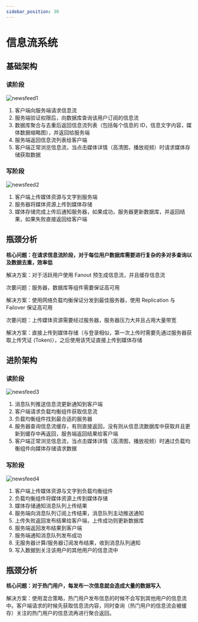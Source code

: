 ```yaml
---
sidebar_position: 30
---
```


# 信息流系统

## 基础架构

### 读阶段
<img src="https://cdn.jsdelivr.net/gh/Interview-Science/Book/static/img/system/newsfeed1.jpg" alt="newsfeed1" />

1. 客户端向服务端请求信息流
2. 服务端验证权限后，向数据库查询该用户订阅的信息流
3. 数据库聚合与去重后返回信息流列表（包括每个信息的 ID，信息文字内容，媒体数据缩略图），并返回给服务端
4. 服务端返回信息流列表给客户端
5. 客户端正常浏览信息流，当点击媒体详情（高清图，播放视频）时请求媒体存储获取数据

### 写阶段
<img src="https://cdn.jsdelivr.net/gh/Interview-Science/Book/static/img/system/newsfeed2.jpg" alt="newsfeed2" />

1. 客户端上传媒体资源与文字到服务端
2. 服务器将媒体资源上传到媒体存储
3. 媒体存储完成上传后通知服务器，如果成功，服务器更新数据库，并返回结果，如果失败直接返回给客户端

## 瓶颈分析

**核心问题：在请求信息流阶段，对于每位用户数据库需要进行复杂的多对多查询以及数据去重，效率低**

解决方案：对于活跃用户使用 Fanout 预生成信息流，并且缓存信息流

次要问题：服务器，数据库等组件需要保证高可用

解决方案：使用网络负载均衡保证分发到最佳服务器，使用 Replication 与 Failover 保证高可用

次要问题：上传媒体资源需要经过服务器，服务器压力大并且占用大量带宽

解决方案：直接上传到媒体存储（与登录相似，第一次上传时需要先通过服务器获取上传凭证 (Token)），之后使用该凭证直接上传到媒体存储

## 进阶架构

### 读阶段
<img src="https://cdn.jsdelivr.net/gh/Interview-Science/Book/static/img/system/newsfeed3.jpg" alt="newsfeed3" />

1. 消息队列推送信息流更新通知到客户端
2. 客户端请求负载均衡组件获取信息流
3. 负载均衡组件找到最合适的服务器
4. 服务器查询信息流缓存，有则直接返回，没有则从信息流数据库中获取并且更新到缓存中再返回，服务端返回结果给客户端
5. 客户端正常浏览信息流，当点击媒体详情（高清图，播放视频）时通过负载均衡组件向媒体存储请求数据

### 写阶段
<img src="https://cdn.jsdelivr.net/gh/Interview-Science/Book/static/img/system/newsfeed4.jpg" alt="newsfeed4" />

1. 客户端上传媒体资源与文字到负载均衡组件
2. 负载均衡组件将媒体资源上传到媒体存储
3. 媒体存储通知消息队列上传结果
4. 服务端向消息队列订阅上传结果，消息队列主动推送通知
5. 上传失败返回发布结果给客户端，上传成功则更新数据库
6. 服务端返回发布结果到客户端
7. 服务端通知消息队列发布成功
8. 无服务器计算/服务器订阅发布结果，收到消息队列通知
9. 写入数据到关注该用户的其他用户的信息流中

## 瓶颈分析

**核心问题：对于热门用户，每发布一次信息就会造成大量的数据写入**

解决方案：使用混合策略，热门用户发布信息的时候不会写到其他用户的信息流中。客户端请求的时候先获取信息流内容，同时查询（热门用户的信息流会被缓存）关注的热门用户的信息流再进行聚合返回。
